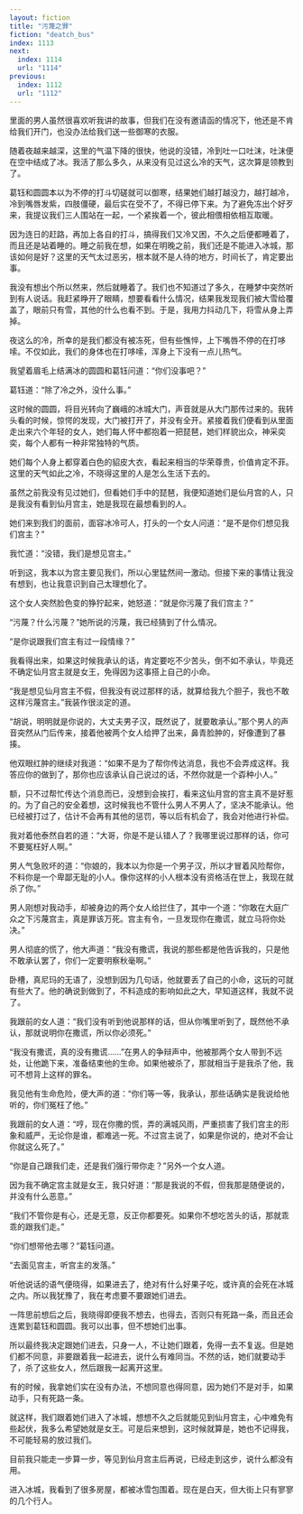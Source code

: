 ```yaml
---
layout: fiction
title: "污蔑之罪"
fiction: "deatch_bus"
index: 1113
next:
  index: 1114
  url: "1114"
previous:
  index: 1112
  url: "1112"
---
```

里面的男人虽然很喜欢听我讲的故事，但我们在没有邀请函的情况下，他还是不肯给我们开门，也没办法给我们送一些御寒的衣服。

随着夜越来越深，这里的气温下降的很快，他说的没错，冷到吐一口吐沫，吐沫便在空中结成了冰。我活了那么多久，从来没有见过这么冷的天气，这次算是领教到了。

葛钰和圆圆本以为不停的打斗切磋就可以御寒，结果她们越打越没力，越打越冷，冷到嘴唇发紫，四肢僵硬，最后实在受不了，不得已停下来。为了避免冻出个好歹来，我提议我们三人围站在一起，一个紧挨着一个，彼此相偎相依相互取暖。

因为连日的赶路，再加上各自的打斗，搞得我们又冷又困，不久之后便都睡着了，而且还是站着睡的。睡之前我在想，如果在明晚之前，我们还是不能进入冰城，那该如何是好？这里的天气太过恶劣，根本就不是人待的地方，时间长了，肯定要出事。

我没有想出个所以然来，然后就睡着了。我们也不知道过了多久，在睡梦中突然听到有人说话。我赶紧睁开了眼睛，想要看看什么情况，结果我发现我们被大雪给覆盖了，眼前只有雪，其他的什么也看不到。于是，我用力抖动几下，将雪从身上弄掉。

夜这么的冷，所幸的是我们都没有被冻死，但有些憔悴，上下嘴唇不停的在打哆嗦。不仅如此，我们的身体也在打哆嗦，浑身上下没有一点儿热气。

我望着眉毛上结满冰的圆圆和葛钰问道：“你们没事吧？”

葛钰道：“除了冷之外，没什么事。”

这时候的圆圆，将目光转向了巍峨的冰城大门，声音就是从大门那传过来的。我转头看的时候，惊愕的发现，大门被打开了，并没有全开。紧接着我们便看到从里面走出来六个年轻的女人，她们每人怀中都抱着一把琵琶，她们样貌出众，神采奕奕，每个人都有一种非常独特的气质。

她们每个人身上都穿着白色的貂皮大衣，看起来相当的华荣尊贵，价值肯定不菲。这里的天气如此之冷，不晓得这里的人是怎么生活下去的。

虽然之前我没有见过她们，但看她们手中的琵琶，我便知道她们是仙月宫的人，只是我没有看到仙月宫主，她是我现在最想看到的人。

她们来到我们的面前，面容冰冷可人，打头的一个女人问道：“是不是你们想见我们宫主？”

我忙道：“没错，我们是想见宫主。”

听到这，我本以为宫主要见我们，所以心里猛然间一激动。但接下来的事情让我没有想到，也让我意识到自己太理想化了。

这个女人突然脸色变的狰狞起来，她怒道：“就是你污蔑了我们宫主？”

“污蔑？什么污蔑？”她所说的污蔑，我已经猜到了什么情况。

“是你说跟我们宫主有过一段情缘？”

我看得出来，如果这时候我承认的话，肯定要吃不少苦头，倒不如不承认，毕竟还不确定仙月宫主就是女王，免得因为这事搭上自己的小命。

“我是想见仙月宫主不假，但我没有说过那样的话，就算给我九个胆子，我也不敢这样污蔑宫主。”我装作很淡定的道。

“胡说，明明就是你说的，大丈夫男子汉，既然说了，就要敢承认。”那个男人的声音突然从门后传来，接着他被两个女人给押了出来，鼻青脸肿的，好像遭到了暴揍。

他双眼红肿的继续对我道：“如果不是为了帮你传达消息，我也不会弄成这样。我答应你的做到了，那你也应该承认自己说过的话，不然你就是一个孬种小人。”

额，只不过帮忙传达个消息而已，没想到会挨打，看来这仙月宫的宫主真不是好惹的。为了自己的安全着想，这时候我也不管什么男人不男人了，坚决不能承认。他已经被打过了，估计不会再有其他的惩罚，等以后有机会了，我会对他进行补偿。

我对着他泰然自若的道：“大哥，你是不是认错人了？我哪里说过那样的话，你可不要冤枉好人啊。”

男人气急败坏的道：“你娘的，我本以为你是一个男子汉，所以才冒着风险帮你，不料你是一个卑鄙无耻的小人。像你这样的小人根本没有资格活在世上，我现在就杀了你。”

男人刚想对我动手，却被身边的两个女人给拦住了，其中一个道：“你敢在大庭广众之下污蔑宫主，真是罪该万死。宫主有令，一旦发现你在撒谎，就立马将你处决。”

男人彻底的慌了，他大声道：“我没有撒谎，我说的那些都是他告诉我的，只是他不敢承认罢了，你们一定要明察秋毫啊。”

卧槽，真尼玛的无语了，没想到因为几句话，他就要丢了自己的小命，这玩的可就有些大了。他的确说到做到了，不料造成的影响如此之大，早知道这样，我就不说了。

我跟前的女人道：“我们没有听到他说那样的话，但从你嘴里听到了，既然他不承认，那就说明你在撒谎，所以你必须死。”

“我没有撒谎，真的没有撒谎……”在男人的争辩声中，他被那两个女人带到不远处，让他跪下来，准备结束他的生命。如果他被杀了，那就相当于是我杀了他，我可不想背上这样的罪名。

我见他有生命危险，便大声的道：“你们等一等，我承认，那些话确实是我说给他听的，你们冤枉了他。”

我跟前的女人道：“哼，现在你撒的慌，弄的满城风雨，严重损害了我们宫主的形象和威严，无论你是谁，都难逃一死。不过宫主说了，如果是你说的，绝对不会让你就这么死了。”

“你是自己跟我们走，还是我们强行带你走？”另外一个女人道。

因为我不确定宫主就是女王，我只好道：“那是我说的不假，但我那是随便说的，并没有什么恶意。”

“我们不管你是有心，还是无意，反正你都要死。如果你不想吃苦头的话，那就乖乖的跟我们走。”

“你们想带他去哪？”葛钰问道。

“去面见宫主，听宫主的发落。”

听他说话的语气便晓得，如果进去了，绝对有什么好果子吃，或许真的会死在冰城之内。所以我犹豫了，我在考虑要不要跟她们进去。

一阵思前想后之后，我晓得即便我不想去，也得去，否则只有死路一条，而且还会连累到葛钰和圆圆。我可以出事，但不想她们出事。

所以最终我决定跟她们进去，只身一人，不让她们跟着，免得一去不复返。但是她们都不同意，非要跟着我一起进去，说什么有难同当。不然的话，她们就要动手了，杀了这些女人，然后跟我一起离开这里。

有的时候，我拿她们实在没有办法，不想同意也得同意，因为她们不是对手，如果动手，只有死路一条。

就这样，我们跟着她们进入了冰城，想想不久之后就能见到仙月宫主，心中难免有些起伏，我多么希望她就是女王。可是后来想到，这时候就算是，她也不记得我，不可能轻易的放过我们。

目前我只能走一步算一步，等见到仙月宫主后再说，已经走到这步，说什么都没有用。

进入冰城，我看到了很多房屋，都被冰雪包围着。现在是白天，但大街上只有寥寥的几个行人。